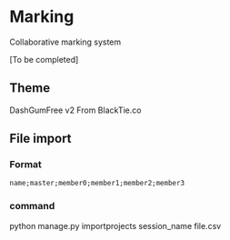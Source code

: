 Marking
=======

Collaborative marking system


[To be completed]

## Theme

DashGumFree v2 From BlackTie.co



## File import 

### Format
```csv
name;master;member0;member1;member2;member3
```

### command
python manage.py importprojects session_name file.csv
